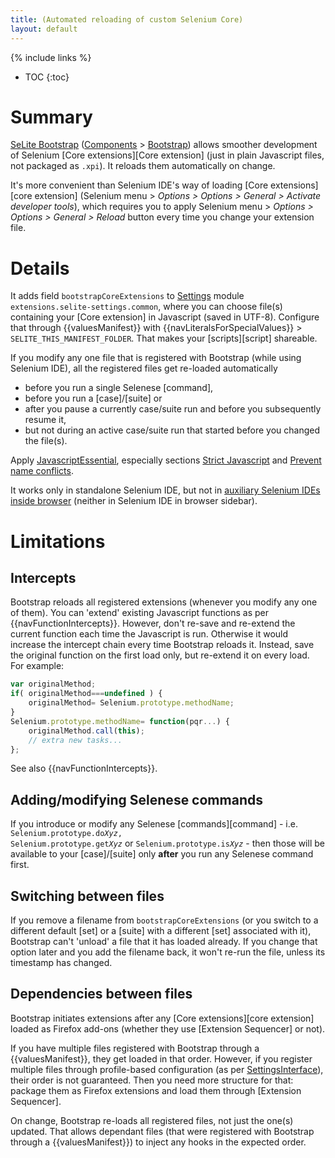 ```yaml
---
title: (Automated reloading of custom Selenium Core)
layout: default
---
```

{% include links %}
* TOC
{:toc}

# Summary #
[SeLite Bootstrap](https://addons.mozilla.org/en-US/firefox/addon/SeLite-Bootstrap/versions/) ([Components](Components) > [Bootstrap](Components#bootstrap)) allows smoother development of Selenium [Core extensions][Core extension] (just in plain Javascript files, not packaged as `.xpi`). It reloads them automatically on change.

It's more convenient than Selenium IDE's way of loading [Core extensions][core extension] (Selenium menu > _Options > Options > General > Activate developer tools_), which requires you to apply Selenium menu > _Options > Options > General > Reload_ button every time you change your extension file.

# Details #
It adds field `bootstrapCoreExtensions` to [Settings](Settings) module `extensions.selite-settings.common`, where you can choose file(s) containing your [Core extension] in Javascript (saved in UTF-8). Configure that through {{valuesManifest}} with {{navLiteralsForSpecialValues}} > `SELITE_THIS_MANIFEST_FOLDER`. That makes your [scripts][script] shareable.

If you modify any one file that is registered with Bootstrap (while using Selenium IDE), all the registered files get re-loaded automatically

  * before you run a single Selenese [command],
  * before you run a [case]/[suite] or
  * after you pause a currently case/suite run and before you subsequently resume it,
  * but not during an active case/suite run that started before you changed the file(s).

Apply [JavascriptEssential](JavascriptEssential), especially sections [Strict Javascript](JavascriptEssential#strict-javascript) and [Prevent name conflicts](JavascriptEssential#prevent-name-conflicts).

It works only in standalone Selenium IDE, but not in [auxiliary Selenium IDEs inside browser](SeleniumIDEtips#auxiliary-selenium-ides-inside-browser) (neither in Selenium IDE in browser sidebar).

# Limitations #

## Intercepts ##
Bootstrap reloads all registered extensions (whenever you modify any one of them). You can 'extend' existing Javascript functions as per {{navFunctionIntercepts}}. However, don't re-save and re-extend the current function each time the Javascript is run. Otherwise it would increase the intercept chain every time Bootstrap reloads it. Instead, save the original function on the first load only, but re-extend it on every load. For example:

```javascript
var originalMethod;
if( originalMethod===undefined ) {
    originalMethod= Selenium.prototype.methodName;
}
Selenium.prototype.methodName= function(pqr...) {
    originalMethod.call(this);
    // extra new tasks...
};
```
See also {{navFunctionIntercepts}}.

## Adding/modifying Selenese commands ##
If you introduce or modify any Selenese [commands][command] - i.e. <code>Selenium.prototype.do<em>Xyz</em>, Selenium.prototype.get<em>Xyz</em></code> or <code>Selenium.prototype.is<em>Xyz</em></code> - then those will be available to your [case]/[suite] only **after** you run any Selenese command first.

## Switching between files ##
If you remove a filename from `bootstrapCoreExtensions` (or you switch to a different default [set] or a [suite] with a different [set] associated with it), Bootstrap can't 'unload' a file that it has loaded already. If you change that option later and you add the filename back, it won't re-run the file, unless its timestamp has changed.

## Dependencies between files ##
Bootstrap initiates extensions after any [Core extensions][core extension] loaded as Firefox add-ons (whether they use [Extension Sequencer] or not).

If you have multiple files registered with Bootstrap through a {{valuesManifest}}, they get loaded in that order. However, if you register multiple files through profile-based configuration (as per [SettingsInterface](SettingsInterface)), their order is not guaranteed. Then you need more structure for that: package them as Firefox extensions and load them through [Extension Sequencer].

On change, Bootstrap re-loads all registered files, not just the one(s) updated. That allows dependant files (that were registered with Bootstrap through a {{valuesManifest}}) to inject any hooks in the expected order.